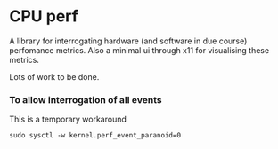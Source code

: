 # CPU perf

A library for interrogating hardware (and software in due course) perfomance metrics. Also a minimal ui through x11 for visualising these metrics.

Lots of work to be done.


### To allow interrogation of all events

This is a temporary workaround

`sudo sysctl -w kernel.perf_event_paranoid=0`